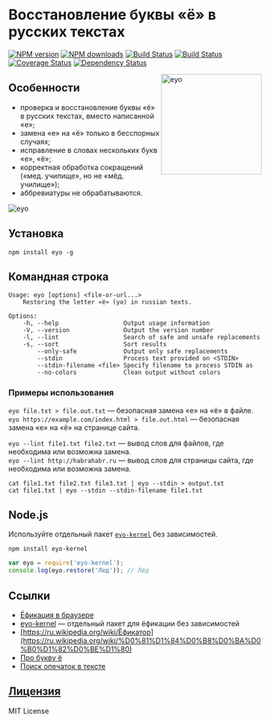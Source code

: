 Восстановление буквы «ё» в русских текстах
===
[![NPM version](https://img.shields.io/npm/v/eyo.svg?style=flat)](https://www.npmjs.com/package/eyo)
[![NPM downloads](https://img.shields.io/npm/dm/eyo.svg?style=flat)](https://www.npmjs.com/package/eyo)
[![Build Status](https://img.shields.io/travis/hcodes/eyo.svg?style=flat)](https://travis-ci.org/hcodes/eyo)
[![Build Status](https://img.shields.io/appveyor/ci/hcodes/eyo/master.svg?style=flat)](https://ci.appveyor.com/project/hcodes/eyo)
[![Coverage Status](https://img.shields.io/coveralls/hcodes/eyo.svg?style=flat)](https://coveralls.io/r/hcodes/eyo)
[![Dependency Status](https://img.shields.io/david/hcodes/eyo.svg?style=flat)](https://david-dm.org/hcodes/eyo)

<img src="https://raw.githubusercontent.com/hcodes/eyo/master/images/logo.png" align="right" alt="eyo" width="200" height="200" />

## Особенности
+ проверка и восстановление буквы «ё» в русских текстах, вместо написанной «е»;
+ замена «е» на «ё» только в бесспорных случаях;
+ исправление в словах нескольких букв «е», «ё»;
+ корректная обработка сокращений («мед. училище», но не «мёд. училище»);
+ аббревиатуры не обрабатываются.

![eyo](https://raw.githubusercontent.com/hcodes/eyo/master/images/screenshot.png)


## Установка
`npm install eyo -g`

## Командная строка
```
Usage: eyo [options] <file-or-url...>
    Restoring the letter «ё» (yo) in russian texts.

Options:
    -h, --help                  Output usage information
    -V, --version               Output the version number
    -l, --lint                  Search of safe and unsafe replacements
    -s, --sort                  Sort results
        --only-safe             Output only safe replacements
        --stdin                 Process text provided on <STDIN>
        --stdin-filename <file> Specify filename to process STDIN as
        --no-colors             Clean output without colors
```

### Примеры использования
`eyo file.txt > file.out.txt` — безопасная замена «е» на «ё» в файле.<br/>
`eyo https://example.com/index.html > file.out.html` — безопасная замена «е» на «ё» на странице сайта.

`eyo --lint file1.txt file2.txt` — вывод слов для файлов, где необходима или возможна замена.<br/>
`eyo --lint http://habrahabr.ru` — вывод слов для страницы сайта, где необходима или возможна замена.

`cat file1.txt file2.txt file3.txt | eyo --stdin > output.txt`<br/>
`cat file1.txt | eyo --stdin --stdin-filename file1.txt`

## Node.js

Используйте отдельный пакет [`eyo-kernel`](https://www.npmjs.com/package/eyo-kernel) без зависимостей.

`npm install eyo-kernel`

```js
var eyo = require('eyo-kernel');
console.log(eyo.restore('Лед')); // Лёд
```

## Ссылки
+ [Ёфикация в браузере](https://hcodes.github.io/eyo-browser/)
+ [eyo-kernel](https://www.npmjs.com/package/eyo-kernel) — отдельный пакет для ёфикации без зависимостей
+ [https://ru.wikipedia.org/wiki/Ёфикатор](https://ru.wikipedia.org/wiki/%D0%81%D1%84%D0%B8%D0%BA%D0%B0%D1%82%D0%BE%D1%80)
+ [Про букву ё](http://www.gramota.ru/class/istiny/istiny_7_jo/)
+ [Поиск опечаток в тексте](https://github.com/hcodes/yaspeller)

## [Лицензия](./LICENSE)
MIT License
